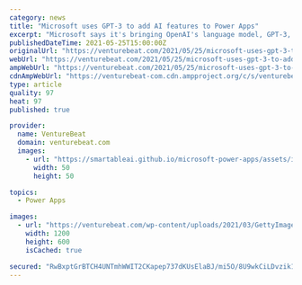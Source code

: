 ```yaml
---
category: news
title: "Microsoft uses GPT-3 to add AI features to Power Apps"
excerpt: "Microsoft says it's bringing OpenAI's language model, GPT-3, to its Power Apps platform for the purpose of generating formulas."
publishedDateTime: 2021-05-25T15:00:00Z
originalUrl: "https://venturebeat.com/2021/05/25/microsoft-uses-gpt-3-to-add-ai-features-to-power-apps/"
webUrl: "https://venturebeat.com/2021/05/25/microsoft-uses-gpt-3-to-add-ai-features-to-power-apps/"
ampWebUrl: "https://venturebeat.com/2021/05/25/microsoft-uses-gpt-3-to-add-ai-features-to-power-apps/amp/"
cdnAmpWebUrl: "https://venturebeat-com.cdn.ampproject.org/c/s/venturebeat.com/2021/05/25/microsoft-uses-gpt-3-to-add-ai-features-to-power-apps/amp/"
type: article
quality: 97
heat: 97
published: true

provider:
  name: VentureBeat
  domain: venturebeat.com
  images:
    - url: "https://smartableai.github.io/microsoft-power-apps/assets/images/organizations/venturebeat.com-50x50.jpg"
      width: 50
      height: 50

topics:
  - Power Apps

images:
  - url: "https://venturebeat.com/wp-content/uploads/2021/03/GettyImages-1306394018-e1615886711349.jpg?w=1200&strip=all"
    width: 1200
    height: 600
    isCached: true

secured: "RwBxptGrBTCH4UNTmhWWIT2CKapep737dKUsElaBJ/mi5O/8U9wkCiLDvzik18iV8FJK3HEPIJO6y08Ykhj9AnboAkL7u8EmdApe+fXOKlzJcOlavIeQxyfecyw8mhKKqhOLd2x2ZgOanJTBJBRcIJPcAS8yMhT08Et25pRuJdFbsYmBTA7ZR6IV6iXJH1eWuJnIJ7dFxzbUNXlb0R6V5pLz5mW8NMBSd4WeQHrpKdW712tHs9XoezHfTMKACdcQcdPBietFMkUYNcQ/eY19B8Bh4qtl41Vtpse8xj/0oYpxlsJOShRaaVaHhHbN7fMDLbOoc2l3tfVFMixEXd8EtFVImvv2ZL6A5O+WBEAwprE=;DGy6HYrmrJ37Hy2hzoqtJw=="
---
```


